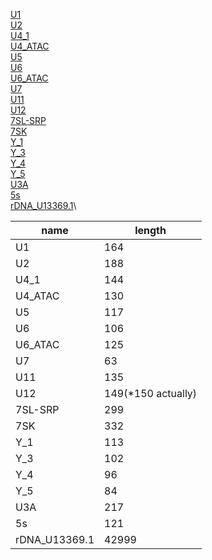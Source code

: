 [U1](https://www.ncbi.nlm.nih.gov/nuccore/NR_004430.2)\
[U2](https://www.ncbi.nlm.nih.gov/nuccore/NR_002716.3)\
[U4_1](https://www.ncbi.nlm.nih.gov/nuccore/NR_003925.1)\
[U4_ATAC](https://www.ncbi.nlm.nih.gov/nuccore/NR_023343.1)\
[U5](https://www.ncbi.nlm.nih.gov/nuccore/NR_002756.2)\
[U6](https://www.ncbi.nlm.nih.gov/nuccore/NR_004394.1)\
[U6_ATAC](https://www.ncbi.nlm.nih.gov/nuccore/NR_023344.1)\
[U7](https://www.ncbi.nlm.nih.gov/nuccore/NR_023317.1)\
[U11](https://www.ncbi.nlm.nih.gov/nuccore/NR_004407.1)\
[U12](https://www.ncbi.nlm.nih.gov/nuccore/NR_029422.2)\
[7SL-SRP](https://www.ncbi.nlm.nih.gov/nuccore/NR_002715.1)\
[7SK](https://www.ncbi.nlm.nih.gov/nuccore/NR_001445.2)\
[Y_1](https://www.ncbi.nlm.nih.gov/nuccore/NR_004391.1)\
[Y_3](https://www.ncbi.nlm.nih.gov/nuccore/NR_004392.1)\
[Y_4](https://www.ncbi.nlm.nih.gov/nuccore/NR_004393.1)\
[Y_5](https://www.ncbi.nlm.nih.gov/nuccore/NR_001571.2)\
[U3A](https://www.ncbi.nlm.nih.gov/nuccore/NR_003271.1)\
[5s](https://www.ncbi.nlm.nih.gov/nuccore/NR_023378.1)\
[rDNA_U13369.1](https://www.ncbi.nlm.nih.gov/nuccore/U13369)\

| name           | length              |
| -------------- | ------------------- |
| U1             | 164                 |
| U2             | 188                 |
| U4\_1          | 144                 |
| U4\_ATAC       | 130                 |
| U5             | 117                 |
| U6             | 106                 |
| U6\_ATAC       | 125                 |
| U7             | 63                  |
| U11            | 135                 |
| U12            | 149(\*150 actually) |
| 7SL-SRP        | 299                 |
| 7SK            | 332                 |
| Y\_1           | 113                 |
| Y\_3           | 102                 |
| Y\_4           | 96                  |
| Y\_5           | 84                  |
| U3A            | 217                 |
| 5s             | 121                 |
| rDNA\_U13369.1 | 42999               |